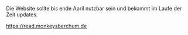 Die Website sollte bis ende April nutzbar sein und bekommt im Laufe der Zeit updates.  

https://read.monkeysberchum.de

